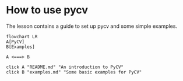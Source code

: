# How to use pycv

The lesson contains a guide to set up pycv and some simple examples.


```mermaid
flowchart LR
A[PyCV]
B[Examples]

A <===> B

click A "README.md" "An introduction to PyCV"
click B "examples.md" "Some basic examples for PyCV"
```
